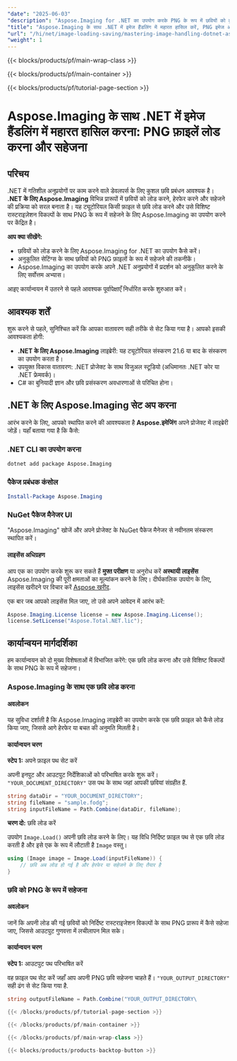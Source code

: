 ```yaml
---
"date": "2025-06-03"
"description": "Aspose.Imaging for .NET का उपयोग करके PNG के रूप में छवियों को कुशलतापूर्वक लोड और सहेजना सीखें। यह मार्गदर्शिका लोडिंग, हेरफेर और सहेजने की तकनीकों को कवर करती है।"
"title": "Aspose.Imaging के साथ .NET में इमेज हैंडलिंग में महारत हासिल करें, PNG इमेज आसानी से लोड करें और सेव करें"
"url": "/hi/net/image-loading-saving/mastering-image-handling-dotnet-aspose-imaging/"
"weight": 1
---
```


{{< blocks/products/pf/main-wrap-class >}}

{{< blocks/products/pf/main-container >}}

{{< blocks/products/pf/tutorial-page-section >}}
# Aspose.Imaging के साथ .NET में इमेज हैंडलिंग में महारत हासिल करना: PNG फ़ाइलें लोड करना और सहेजना

## परिचय

.NET में गतिशील अनुप्रयोगों पर काम करने वाले डेवलपर्स के लिए कुशल छवि प्रबंधन आवश्यक है। **.NET के लिए Aspose.Imaging** विभिन्न प्रारूपों में छवियों को लोड करने, हेरफेर करने और सहेजने की प्रक्रिया को सरल बनाता है। यह ट्यूटोरियल किसी फ़ाइल से छवि लोड करने और उसे विशिष्ट रास्टराइज़ेशन विकल्पों के साथ PNG के रूप में सहेजने के लिए Aspose.Imaging का उपयोग करने पर केंद्रित है।

**आप क्या सीखेंगे:**

- छवियों को लोड करने के लिए Aspose.Imaging for .NET का उपयोग कैसे करें।
- अनुकूलित सेटिंग्स के साथ छवियों को PNG फ़ाइलों के रूप में सहेजने की तकनीकें।
- Aspose.Imaging का उपयोग करके अपने .NET अनुप्रयोगों में प्रदर्शन को अनुकूलित करने के लिए सर्वोत्तम अभ्यास।

आइए कार्यान्वयन में उतरने से पहले आवश्यक पूर्वापेक्षाएँ निर्धारित करके शुरुआत करें।

## आवश्यक शर्तें

शुरू करने से पहले, सुनिश्चित करें कि आपका वातावरण सही तरीके से सेट किया गया है। आपको इसकी आवश्यकता होगी:

- **.NET के लिए Aspose.Imaging** लाइब्रेरी: यह ट्यूटोरियल संस्करण 21.6 या बाद के संस्करण का उपयोग करता है।
- उपयुक्त विकास वातावरण: .NET प्रोजेक्ट के साथ विजुअल स्टूडियो (अधिमानतः .NET कोर या .NET फ्रेमवर्क)।
- C# का बुनियादी ज्ञान और छवि प्रसंस्करण अवधारणाओं से परिचित होना।

## .NET के लिए Aspose.Imaging सेट अप करना

आरंभ करने के लिए, आपको स्थापित करने की आवश्यकता है **Aspose.इमेजिंग** अपने प्रोजेक्ट में लाइब्रेरी जोड़ें। यहाँ बताया गया है कि कैसे:

### .NET CLI का उपयोग करना
```bash
dotnet add package Aspose.Imaging
```

### पैकेज प्रबंधक कंसोल
```powershell
Install-Package Aspose.Imaging
```

### NuGet पैकेज मैनेजर UI
"Aspose.Imaging" खोजें और अपने प्रोजेक्ट के NuGet पैकेज मैनेजर से नवीनतम संस्करण स्थापित करें।

#### लाइसेंस अधिग्रहण
आप एक का उपयोग करके शुरू कर सकते हैं **मुफ्त परीक्षण** या अनुरोध करें **अस्थायी लाइसेंस** Aspose.Imaging की पूरी क्षमताओं का मूल्यांकन करने के लिए। दीर्घकालिक उपयोग के लिए, लाइसेंस खरीदने पर विचार करें [Aspose खरीद](https://purchase.aspose.com/buy).

एक बार जब आपको लाइसेंस मिल जाए, तो उसे अपने आवेदन में आरंभ करें:
```csharp
Aspose.Imaging.License license = new Aspose.Imaging.License();
license.SetLicense("Aspose.Total.NET.lic");
```

## कार्यान्वयन मार्गदर्शिका

हम कार्यान्वयन को दो मुख्य विशेषताओं में विभाजित करेंगे: एक छवि लोड करना और उसे विशिष्ट विकल्पों के साथ PNG के रूप में सहेजना।

### Aspose.Imaging के साथ एक छवि लोड करना

#### अवलोकन
यह सुविधा दर्शाती है कि Aspose.Imaging लाइब्रेरी का उपयोग करके एक छवि फ़ाइल को कैसे लोड किया जाए, जिससे आगे हेरफेर या बचत की अनुमति मिलती है।

#### कार्यान्वयन चरण
**स्टेप 1:** अपने फ़ाइल पथ सेट करें

अपनी इनपुट और आउटपुट निर्देशिकाओं को परिभाषित करके शुरू करें। `"YOUR_DOCUMENT_DIRECTORY"` उस पथ के साथ जहां आपकी छवियां संग्रहीत हैं.
```csharp
string dataDir = "YOUR_DOCUMENT_DIRECTORY";
string fileName = "sample.fodg";
string inputFileName = Path.Combine(dataDir, fileName);
```
**चरण दो:** छवि लोड करें

उपयोग `Image.Load()` अपनी छवि लोड करने के लिए। यह विधि निर्दिष्ट फ़ाइल पथ से एक छवि लोड करती है और इसे एक के रूप में लौटाती है `Image` वस्तु।
```csharp
using (Image image = Image.Load(inputFileName)) {
    // छवि अब लोड हो गई है और हेरफेर या सहेजने के लिए तैयार है
}
```
### छवि को PNG के रूप में सहेजना

#### अवलोकन
जानें कि अपनी लोड की गई छवियों को निर्दिष्ट रास्टराइजेशन विकल्पों के साथ PNG प्रारूप में कैसे सहेजा जाए, जिससे आउटपुट गुणवत्ता में लचीलापन मिल सके।

#### कार्यान्वयन चरण
**स्टेप 1:** आउटपुट पथ परिभाषित करें

वह फ़ाइल पथ सेट करें जहाँ आप अपनी PNG छवि सहेजना चाहते हैं। `"YOUR_OUTPUT_DIRECTORY"` सही ढंग से सेट किया गया है.
```csharp
string outputFileName = Path.Combine("YOUR_OUTPUT_DIRECTORY\

{{< /blocks/products/pf/tutorial-page-section >}}

{{< /blocks/products/pf/main-container >}}

{{< /blocks/products/pf/main-wrap-class >}}

{{< blocks/products/products-backtop-button >}}